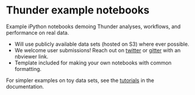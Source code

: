 # Thunder example notebooks
Example iPython notebooks demoing Thunder analyses, workflows, and performance on real data. 
- Will use publicly available data sets (hosted on S3) where ever possible.
- We welcome user submissions! Reach out on [twitter](https://twitter.com/thefreemanlab) or  [gitter](https://gitter.im/thunder-project/thunder?utm_source=badge&utm_medium=badge&utm_campaign=pr-badge&utm_content=badge) with an nbviewer link.
- Template included for making your own notebooks with common formatting.

For simpler examples on toy data sets, see the [tutorials](http://thunder-project.org/thunder/) in the documentation.
